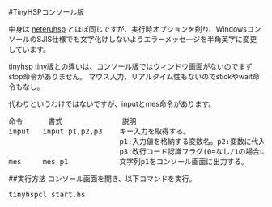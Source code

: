 #TinyHSPコンソール版

中身は <a href="https://github.com/exrd/neteruhsp">neteruhsp</a> とほぼ同じですが、実行時オプションを削り、WindowsコンソールのSJIS仕様でも文字化けしないようエラーメッセ―ジを半角英字に変更しています。

tinyhsp tiny版との違いは、コンソール版ではウィンドウ画面がないのでまずstop命令がありません。
マウス入力、リアルタイム性もないのでstickやwait命令もなし。

代わりというわけではないですが、inputとmes命令があります。

<pre>
命令      書式              説明
input   input p1,p2,p3    キー入力を取得する。
                          p1:入力値を格納する変数名。p2:変数に代入される最大文字数
                          p3:改行コード認識フラグ(0=なし/1の場合はLFを、2の場合はCR+LFを改行と認識)
mes     mes p1            文字列p1をコンソール画面に出力する。
</pre>

##実行方法
コンソール画面を開き、以下コマンドを実行。
<pre>
tinyhspcl start.hs
</pre>
